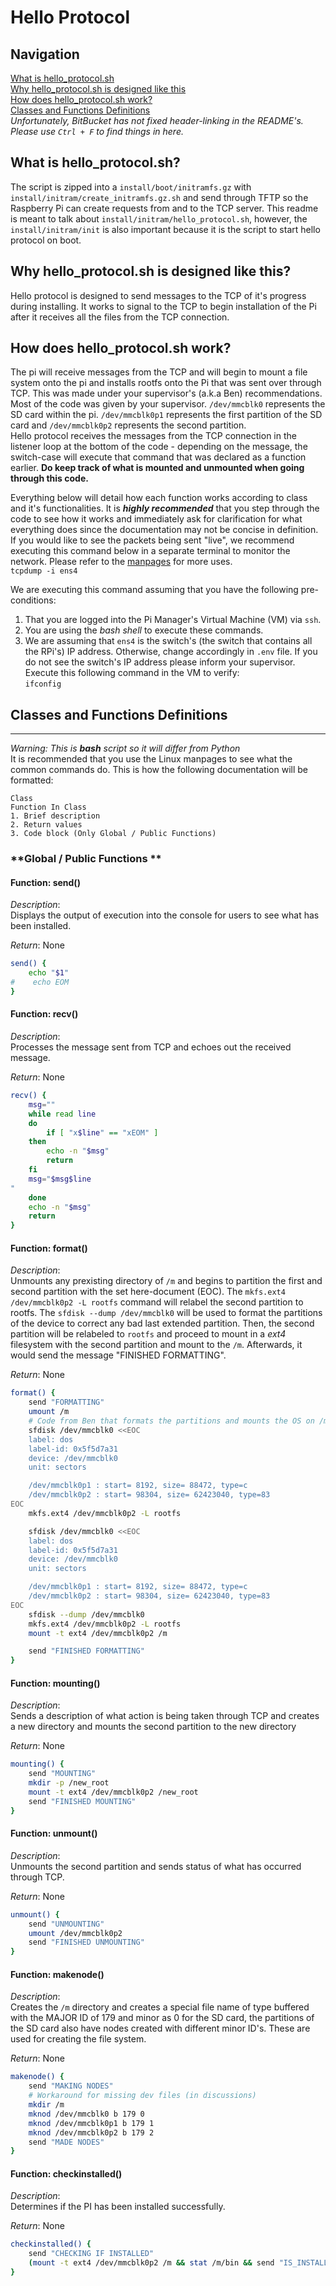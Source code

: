 # Hello Protocol

## Navigation
[What is hello_protocol.sh](##What-is-hello_protocol.sh?)   
[Why hello_protocol.sh is designed like this](##What-hello_protocol.sh-is-designed-like-this?)   
[How does hello_protocol.sh work?](##How-does-hello_protocol.sh-work?)   
[Classes and Functions Definitions](##Classes-and-Functions-Definitions)   
*Unfortunately, BitBucket has not fixed header-linking in the README's. Please use `Ctrl + F` to find things in here.*    

## What is hello_protocol.sh?
The script is zipped into a `install/boot/initramfs.gz` with  `install/initram/create_initramfs.gz.sh` and send through TFTP so the Raspberry Pi can create requests from and to the TCP server. This readme is meant to talk about `install/initram/hello_protocol.sh`, however, the `install/initram/init` is also important because it is the script to start hello protocol on boot.

## Why hello_protocol.sh is designed like this?   
Hello protocol is designed to send messages to the TCP of it's progress during installing. It works to signal to the TCP to begin installation of the Pi after it receives all the files from the TCP connection.    

## How does hello_protocol.sh work?    
The pi will receive messages from the TCP and will begin to mount a file system onto the pi and installs rootfs onto the Pi that was sent over through TCP. This was made under your supervisor's (a.k.a Ben) recommendations. Most of the code was given by your supervisor. `/dev/mmcblk0` represents the SD card within the pi. `/dev/mmcblk0p1` represents the first partition of the SD card and `/dev/mmcblk0p2` represents the second partition.    
Hello protocol receives the messages from the TCP connection in the listener loop at the bottom of the code - depending on the message, the switch-case will execute that command that was declared as a function earlier. **Do keep track of what is mounted and unmounted when going through this code.**

Everything below will detail how each function works according to class and it's functionalities. It is ***highly recommended*** that you step through the code to see how it works and immediately ask for clarification for what everything does since the documentation may not be concise in definition. If you would like to see the packets being sent "live", we recommend executing this command below in a separate terminal to monitor the network. Please refer to the [manpages](https://linux.die.net/man/8/tcpdump) for more uses.    
```tcpdump -i ens4```

We are executing this command assuming that you have the following pre-conditions:

1. That you are logged into the Pi Manager's Virtual Machine (VM) via `ssh`.
2. You are using the *bash shell* to execute these commands.
3. We are assuming that `ens4` is the switch's (the switch that contains all the RPi's) IP address. Otherwise, change accordingly in `.env` file. If you do not see the switch's IP address please inform your supervisor. Execute this following command in the VM to verify:            
```ifconfig```
## Classes and Functions Definitions    
---
*Warning: This is ***bash*** script so it will differ from Python*    
It is recommended that you use the Linux manpages to see what the common commands do.
This is how the following documentation will be formatted:
```
Class
Function In Class
1. Brief description
2. Return values
3. Code block (Only Global / Public Functions)
```    
### **Global / Public Functions **
#### Function: send()
*Description*:   
Displays the output of execution into the console for users to see what has been installed. 
      
*Return*: None    
```bash
send() {
    echo "$1"
#    echo EOM
}
```   
      
#### Function: recv()
*Description*:   
Processes the message sent from TCP and echoes out the received message. 

*Return*: None         
```bash
recv() {
    msg=""
    while read line
    do
        if [ "x$line" == "xEOM" ]
    then
        echo -n "$msg"
        return
    fi
    msg="$msg$line
"
    done
    echo -n "$msg"
    return
}
```   

#### Function: format()
*Description*:   
Unmounts any prexisting directory of `/m` and begins to partition the first and second partition with the set here-document (EOC). The `mkfs.ext4 /dev/mmcblk0p2 -L rootfs` command will relabel the second partition to rootfs. The `sfdisk --dump /dev/mmcblk0` will be used to format the partitions of the device to correct any bad last extended partition. Then, the second partition will be relabeled to `rootfs` and proceed to mount in a *ext4* filesystem with the second partition and mount to the `/m`. Afterwards, it would send the message "FINISHED FORMATTING".    

*Return*: None   
```bash
format() {
    send "FORMATTING"
    umount /m
    # Code from Ben that formats the partitions and mounts the OS on /m
    sfdisk /dev/mmcblk0 <<EOC
    label: dos
    label-id: 0x5f5d7a31
    device: /dev/mmcblk0
    unit: sectors

    /dev/mmcblk0p1 : start= 8192, size= 88472, type=c
    /dev/mmcblk0p2 : start= 98304, size= 62423040, type=83
EOC
    mkfs.ext4 /dev/mmcblk0p2 -L rootfs

    sfdisk /dev/mmcblk0 <<EOC
    label: dos
    label-id: 0x5f5d7a31
    device: /dev/mmcblk0
    unit: sectors

    /dev/mmcblk0p1 : start= 8192, size= 88472, type=c
    /dev/mmcblk0p2 : start= 98304, size= 62423040, type=83
EOC
    sfdisk --dump /dev/mmcblk0
    mkfs.ext4 /dev/mmcblk0p2 -L rootfs
    mount -t ext4 /dev/mmcblk0p2 /m

    send "FINISHED FORMATTING"
}
```    

#### Function: mounting()
*Description*:   
Sends a description of what action is being taken through TCP and creates a new directory and mounts the second partition to the new directory 

*Return*: None         
```bash
mounting() {
    send "MOUNTING"
    mkdir -p /new_root
    mount -t ext4 /dev/mmcblk0p2 /new_root
    send "FINISHED MOUNTING"
}
```                       

#### Function: unmount()
*Description*:   
Unmounts the second partition and sends status of what has occurred through TCP.

*Return*: None         
```bash
unmount() {
    send "UNMOUNTING"
    umount /dev/mmcblk0p2
    send "FINISHED UNMOUNTING"
}
```

#### Function: makenode()
*Description*:   
Creates the `/m` directory and creates a special file name of type buffered with the MAJOR ID of 179 and minor as 0 for the SD card, the partitions of the SD card also have nodes created with different minor ID's. These are used for creating the file system. 

*Return*: None         
```bash
makenode() {
    send "MAKING NODES"
    # Workaround for missing dev files (in discussions)
    mkdir /m
    mknod /dev/mmcblk0 b 179 0
    mknod /dev/mmcblk0p1 b 179 1
    mknod /dev/mmcblk0p2 b 179 2
    send "MADE NODES"
}
```

#### Function: checkinstalled()
*Description*:   
Determines if the PI has been installed successfully.

*Return*: None         
```bash
checkinstalled() {
    send "CHECKING IF INSTALLED"
    (mount -t ext4 /dev/mmcblk0p2 /m && stat /m/bin && send "IS_INSTALLED" && umount /m && mounting) || (send "IS_UNINSTALLED") 
}
```    
      
